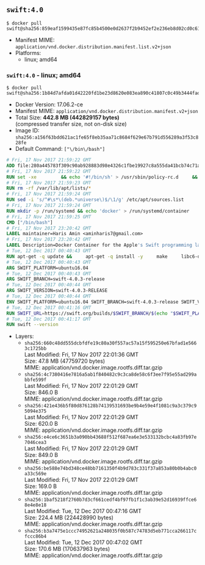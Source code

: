 ## `swift:4.0`

```console
$ docker pull swift@sha256:859eaf1599435e87fc85b4500e0d2637f2b9452ef2e236eb8d02cd0c61319ea5
```

-	Manifest MIME: `application/vnd.docker.distribution.manifest.list.v2+json`
-	Platforms:
	-	linux; amd64

### `swift:4.0` - linux; amd64

```console
$ docker pull swift@sha256:1b84d7afda01d42220fd1be23d8620e083ea890c41807c0c49b3444fad75eab0
```

-	Docker Version: 17.06.2-ce
-	Manifest MIME: `application/vnd.docker.distribution.manifest.v2+json`
-	Total Size: **442.8 MB (442829157 bytes)**  
	(compressed transfer size, not on-disk size)
-	Image ID: `sha256:a156f63bdd621ac1fe65f8eb35aa71c8684f629e67b791d556289a3f53c828fe`
-	Default Command: `["\/bin\/bash"]`

```dockerfile
# Fri, 17 Nov 2017 21:59:22 GMT
ADD file:280a445783f309c90ab928883d98e4326c1fbe19927c8a555da41bcb74c71a45 in / 
# Fri, 17 Nov 2017 21:59:22 GMT
RUN set -xe 		&& echo '#!/bin/sh' > /usr/sbin/policy-rc.d 	&& echo 'exit 101' >> /usr/sbin/policy-rc.d 	&& chmod +x /usr/sbin/policy-rc.d 		&& dpkg-divert --local --rename --add /sbin/initctl 	&& cp -a /usr/sbin/policy-rc.d /sbin/initctl 	&& sed -i 's/^exit.*/exit 0/' /sbin/initctl 		&& echo 'force-unsafe-io' > /etc/dpkg/dpkg.cfg.d/docker-apt-speedup 		&& echo 'DPkg::Post-Invoke { "rm -f /var/cache/apt/archives/*.deb /var/cache/apt/archives/partial/*.deb /var/cache/apt/*.bin || true"; };' > /etc/apt/apt.conf.d/docker-clean 	&& echo 'APT::Update::Post-Invoke { "rm -f /var/cache/apt/archives/*.deb /var/cache/apt/archives/partial/*.deb /var/cache/apt/*.bin || true"; };' >> /etc/apt/apt.conf.d/docker-clean 	&& echo 'Dir::Cache::pkgcache ""; Dir::Cache::srcpkgcache "";' >> /etc/apt/apt.conf.d/docker-clean 		&& echo 'Acquire::Languages "none";' > /etc/apt/apt.conf.d/docker-no-languages 		&& echo 'Acquire::GzipIndexes "true"; Acquire::CompressionTypes::Order:: "gz";' > /etc/apt/apt.conf.d/docker-gzip-indexes 		&& echo 'Apt::AutoRemove::SuggestsImportant "false";' > /etc/apt/apt.conf.d/docker-autoremove-suggests
# Fri, 17 Nov 2017 21:59:23 GMT
RUN rm -rf /var/lib/apt/lists/*
# Fri, 17 Nov 2017 21:59:24 GMT
RUN sed -i 's/^#\s*\(deb.*universe\)$/\1/g' /etc/apt/sources.list
# Fri, 17 Nov 2017 21:59:24 GMT
RUN mkdir -p /run/systemd && echo 'docker' > /run/systemd/container
# Fri, 17 Nov 2017 21:59:25 GMT
CMD ["/bin/bash"]
# Fri, 17 Nov 2017 23:20:42 GMT
LABEL maintainer=Haris Amin <aminharis7@gmail.com>
# Fri, 17 Nov 2017 23:20:42 GMT
LABEL Description=Docker Container for the Apple's Swift programming language
# Tue, 12 Dec 2017 00:40:43 GMT
RUN apt-get -q update &&     apt-get -q install -y     make     libc6-dev     clang-3.8     curl     libedit-dev     libpython2.7     libicu-dev     libssl-dev     libxml2     tzdata     git     libcurl4-openssl-dev     pkg-config     && update-alternatives --quiet --install /usr/bin/clang clang /usr/bin/clang-3.8 100     && update-alternatives --quiet --install /usr/bin/clang++ clang++ /usr/bin/clang++-3.8 100     && rm -r /var/lib/apt/lists/*
# Tue, 12 Dec 2017 00:40:43 GMT
ARG SWIFT_PLATFORM=ubuntu16.04
# Tue, 12 Dec 2017 00:40:43 GMT
ARG SWIFT_BRANCH=swift-4.0.3-release
# Tue, 12 Dec 2017 00:40:44 GMT
ARG SWIFT_VERSION=swift-4.0.3-RELEASE
# Tue, 12 Dec 2017 00:40:44 GMT
ENV SWIFT_PLATFORM=ubuntu16.04 SWIFT_BRANCH=swift-4.0.3-release SWIFT_VERSION=swift-4.0.3-RELEASE
# Tue, 12 Dec 2017 00:41:16 GMT
RUN SWIFT_URL=https://swift.org/builds/$SWIFT_BRANCH/$(echo "$SWIFT_PLATFORM" | tr -d .)/$SWIFT_VERSION/$SWIFT_VERSION-$SWIFT_PLATFORM.tar.gz     && curl -fSsL $SWIFT_URL -o swift.tar.gz     && curl -fSsL $SWIFT_URL.sig -o swift.tar.gz.sig     && export GNUPGHOME="$(mktemp -d)"     && set -e;         for key in           8513444E2DA36B7C1659AF4D7638F1FB2B2B08C4           A3BAFD3556A59079C06894BD63BC1CFE91D306C6           5E4DF843FB065D7F7E24FBA2EF5430F071E1B235         ; do           gpg --quiet --keyserver ha.pool.sks-keyservers.net --recv-keys "$key";         done     && gpg --batch --verify --quiet swift.tar.gz.sig swift.tar.gz     && tar -xzf swift.tar.gz --directory / --strip-components=1     && rm -r "$GNUPGHOME" swift.tar.gz.sig swift.tar.gz     && chmod -R o+r /usr/lib/swift
# Tue, 12 Dec 2017 00:41:17 GMT
RUN swift --version
```

-	Layers:
	-	`sha256:660c48dd555dcbfdfe19c80a30f557ac57a15f595250e67bfad1e5663c1725bb`  
		Last Modified: Fri, 17 Nov 2017 22:01:36 GMT  
		Size: 47.8 MB (47759720 bytes)  
		MIME: application/vnd.docker.image.rootfs.diff.tar.gzip
	-	`sha256:4c7380416e7816a5ab1f840482c9c3ca8de58c6f3ee7f95e55ad299abbfe599f`  
		Last Modified: Fri, 17 Nov 2017 22:01:29 GMT  
		Size: 846.0 B  
		MIME: application/vnd.docker.image.rootfs.diff.tar.gzip
	-	`sha256:421e436b5f80d876128b74139531693be9b4e59e4f1081c9a3c379c95094e375`  
		Last Modified: Fri, 17 Nov 2017 22:01:29 GMT  
		Size: 620.0 B  
		MIME: application/vnd.docker.image.rootfs.diff.tar.gzip
	-	`sha256:e4ce6c3651b3a090bb43688f512f687ea6e3e533132bcbc4a83fb97e7046cea3`  
		Last Modified: Fri, 17 Nov 2017 22:01:29 GMT  
		Size: 849.0 B  
		MIME: application/vnd.docker.image.rootfs.diff.tar.gzip
	-	`sha256:be588e74bd348ce48bb7161350f4b9d783c331f37a853a80b0b4abc0a33c569e`  
		Last Modified: Fri, 17 Nov 2017 22:01:29 GMT  
		Size: 169.0 B  
		MIME: application/vnd.docker.image.rootfs.diff.tar.gzip
	-	`sha256:1baf5218f2760b7d3cf661cedf4bf97fb1f1c3ab39e52d16939ffce68e4e8e18`  
		Last Modified: Tue, 12 Dec 2017 00:47:16 GMT  
		Size: 224.4 MB (224428990 bytes)  
		MIME: application/vnd.docker.image.rootfs.diff.tar.gzip
	-	`sha256:b3a7475e1ccc74952621a248035f0b587c74783d5eb771cca266117cfccc86b4`  
		Last Modified: Tue, 12 Dec 2017 00:47:02 GMT  
		Size: 170.6 MB (170637963 bytes)  
		MIME: application/vnd.docker.image.rootfs.diff.tar.gzip
